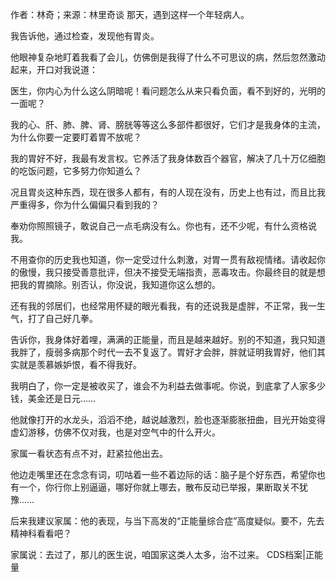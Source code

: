 作者：林奇；来源：林里奇谈 那天，遇到这样一个年轻病人。

我告诉他，通过检查，发现他有胃炎。

他眼神复杂地盯着我看了会儿，仿佛倒是我得了什么不可思议的病，然后忽然激动起来，开口对我说道：

医生，你内心为什么这么阴暗呢！看问题怎么从来只看负面，看不到好的，光明的一面呢？

我的心、肝、肺、脾、肾、膀胱等等这么多部件都很好，它们才是我身体的主流，为什么你要一定要盯着胃不放呢？

我的胃好不好，我最有发言权。它养活了我身体数百个器官，解决了几十万亿细胞的吃饭问题，它多努力你知道么？

况且胃炎这种东西，现在很多人都有，有的人现在没有，历史上也有过，而且比我严重得多，你为什么偏偏只看到我的？

奉劝你照照镜子，敢说自己一点毛病没有么。你也有，还不少呢，有什么资格说我。

不用查你的历史我也知道，你一定受过什么刺激，对胃一贯有敌视情绪。请收起你的傲慢，我只接受善意批评，但决不接受无端指责，恶毒攻击。你最终目的就是想把我的胃摘除。别否认，你没说，我知道你这么想的。

还有我的邻居们，也经常用怀疑的眼光看我，有的还说我是虚胖，不正常，我一生气，打了自己好几拳。

告诉你，我身体好着哩，满满的正能量，而且是越来越好。别的不知道，我只知道我胖了，瘦弱多病那个时代一去不复返了。胃好才会胖，胖就证明我胃好，他们其实就是羡慕嫉妒恨，看不得我好。

我明白了，你一定是被收买了，谁会不为利益去做事呢。你说，到底拿了人家多少钱，美金还是日元……

他就像打开的水龙头，滔滔不绝，越说越激烈，脸也逐渐膨胀扭曲，目光开始变得虚幻游移，仿佛不仅对我，也是对空气中的什么开火。

家属一看状态有点不对，赶紧拉他出去。

他边走嘴里还在念念有词，叨咕着一些不着边际的话：脑子是个好东西，希望你也有一个，你行你上别逼逼，哪好你就上哪去，散布反动已举报，果断取关不犹豫……

后来我建议家属：他的表现，与当下高发的“正能量综合症”高度疑似。要不，先去精神科看看吧？

家属说：去过了，那儿的医生说，咱国家这类人太多，治不过来。 CDS档案|正能量


